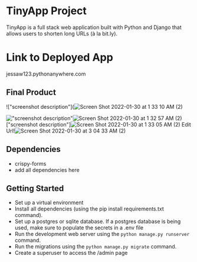 
# TinyApp Project

TinyApp is a full stack web application built with Python and Django that allows users to shorten long URLs (à la bit.ly).

# Link to Deployed App
jessaw123.pythonanywhere.com

## Final Product

!["screenshot description"](![Screen Shot 2022-01-30 at 1 33 10 AM (2)](https://user-images.githubusercontent.com/92069352/151691574-decc2fb9-335c-410c-a744-3b3d792f2a27.png)

!["screenshot description"](#)![Screen Shot 2022-01-30 at 1 32 57 AM (2)](https://user-images.githubusercontent.com/92069352/151691639-af43eee3-bda9-4fe3-92ea-5cc972f63e52.png)
["screenshot description"]![Screen Shot 2022-01-30 at 1 33 05 AM (2)](https://user-images.githubusercontent.com/92069352/151691652-833f2437-9b9e-41e2-bd08-0c3a618da7c1.png)
Edit Url!![Screen Shot 2022-01-30 at 3 04 33 AM (2)](https://user-images.githubusercontent.com/92069352/151691778-76f73b65-a129-42ba-8906-b479a40371d6.png)


## Dependencies

- crispy-forms
- add all dependencies here




## Getting Started

- Set up a virtual environment
- Install all dependencies (using the pip install requirements.txt command).
- Set up a postgres or sqlite database.  If a postgres database is being used, make sure to populate the secrets in a .env file
- Run the development web server using the `python manage.py runserver` command.
- Run the migrations using the `python manage.py migrate` command.
- Create a superuser to access the /admin page

